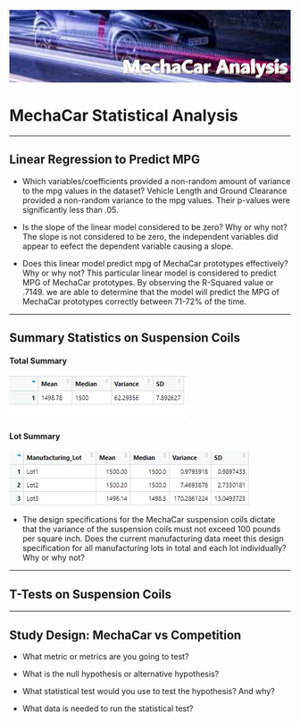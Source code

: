 ![Mecha Image](Mecha_Image.jpg)


# MechaCar Statistical Analysis
***

## Linear Regression to Predict MPG


* Which variables/coefficients provided a non-random amount of variance to the mpg values in the dataset?
Vehicle Length and Ground Clearance provided a non-random variance to the mpg values. Their p-values were significantly less than .05. 



* Is the slope of the linear model considered to be zero? Why or why not?
The slope is not considered to be zero, the independent variables did appear to eefect the dependent variable causing a slope. 



* Does this linear model predict mpg of MechaCar prototypes effectively? Why or why not?
This particular linear model is considered to predict MPG of MechaCar prototypes. By observing the R-Squared value or .7149. we are able to determine that the model will predict the MPG of MechaCar prototypes correctly between 71-72% of the time.


***
## Summary Statistics on Suspension Coils


#### Total Summary

![Total Summary](Images/Total_Summary_image.jpg)

#### Lot Summary

![Lot Summary](Images/Lot_Summary_image.jpg)


* The design specifications for the MechaCar suspension coils dictate that the variance of the suspension coils must not exceed 100 pounds per square inch. Does the current manufacturing data meet this design specification for all manufacturing lots in total and each lot individually? Why or why not?



***
## T-Tests on Suspension Coils




***
## Study Design: MechaCar vs Competition




* What metric or metrics are you going to test?




* What is the null hypothesis or alternative hypothesis?




* What statistical test would you use to test the hypothesis? And why?




* What data is needed to run the statistical test?
